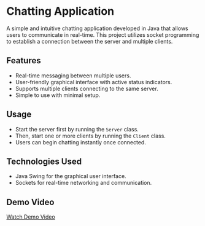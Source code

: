 
# Chatting Application

A simple and intuitive chatting application developed in Java that allows users to communicate in real-time. This project utilizes socket programming to establish a connection between the server and multiple clients.

## Features
- Real-time messaging between multiple users.
- User-friendly graphical interface with active status indicators.
- Supports multiple clients connecting to the same server.
- Simple to use with minimal setup.

## Usage
- Start the server first by running the `Server` class.
- Then, start one or more clients by running the `Client` class.
- Users can begin chatting instantly once connected.

## Technologies Used
- Java Swing for the graphical user interface.
- Sockets for real-time networking and communication.

## Demo Video
[Watch Demo Video](../bin/icons/demo.mp4)










